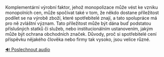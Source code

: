 
Komplementární výrobní faktor, jehož monopolizace může vést ke vzniku monopolních cen, může spočívat také v tom, že někdo dostane příležitost podílet se na výrobě zboží, které spotřebitelé znají, a tato spolupráce má pro ně zvláštní význam. Tato příležitost může být dána buď podstatou příslušných statků či služeb, nebo institucionálním ustanovením, jakým může být ochrana obchodních značek. Důvody, proč si spotřebitelé cení příspěvku nějakého člověka nebo firmy tak vysoko, jsou velice různé.

[🔊 Poslechnout audio](/data/7-paragraphs/audio/chapter_66/para_009-Komplementrn-vrobn-faktor-jeho-monopolizace.mp3)
